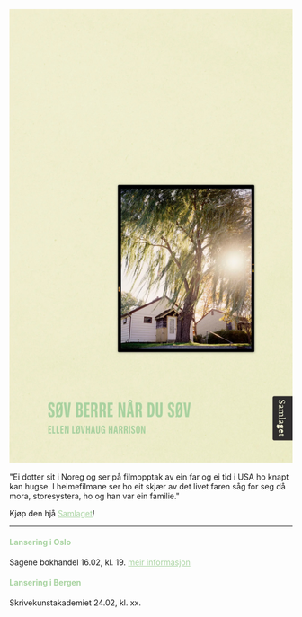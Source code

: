 ![Omslag](docs/assets/MjRmt6wCGgaLg2Rtz5JzhvzIB5w6S5jKxflzfnx0_1200x.jpg)

"Ei dotter sit i Noreg og ser på filmopptak av ein far og ei tid i USA ho knapt kan hugse. I heimefilmane ser ho eit skjær av det livet faren såg for seg då mora, storesystera, ho og han var ein familie."
  
Kjøp den hjå <a href="https://samlaget.no/collections/varens-boker-2023/products/sov-berre-nar-du-sov-1" style="color:#a8d3a0;">Samlaget</a>!

---


<h4 style="color:#a8d3a0;">Lansering i Oslo</h4>   
Sagene bokhandel     
16.02, kl. 19.   
<a href="https://fb.me/e/3mRjyNnb7" style="color:#a8d3a0;">meir informasjon</a>
  
  
<h4 style="color:#a8d3a0;">Lansering i Bergen</h4>
Skrivekunstakademiet    
24.02, kl. xx.   

